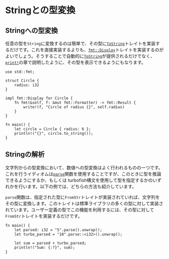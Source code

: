 <!--
# To and from Strings
-->
# Stringとの型変換

<!--
## Converting to String
-->
## Stringへの型変換

<!--
To convert any type to a `String` is as simple as implementing the [`ToString`]
trait for the type. Rather than doing so directly, you should implement the
[`fmt::Display`][Display] trait which automagically provides [`ToString`] and
also allows printing the type as discussed in the section on [`print!`][print].
-->
任意の型を`String`に変換するのは簡単で、その型に[`ToString`]トレイトを実装するだけです。これを直接実装するよりも、[`fmt::Display`][Display]トレイトを実装するのがよいでしょう。そうすることで自動的に[`ToString`]が提供されるだけでなく、[`print!`][print]の章で説明したように、その型を表示できるようにもなります。

```rust,editable
use std::fmt;

struct Circle {
    radius: i32
}

impl fmt::Display for Circle {
    fn fmt(&self, f: &mut fmt::Formatter) -> fmt::Result {
        write!(f, "Circle of radius {}", self.radius)
    }
}

fn main() {
    let circle = Circle { radius: 6 };
    println!("{}", circle.to_string());
}
```

<!--
## Parsing a String
-->
## Stringの解析

<!--
One of the more common types to convert a string into is a number. The idiomatic
approach to this is to use the [`parse`] function and either to arrange for
type inference or to specify the type to parse using the 'turbofish' syntax.
Both alternatives are shown in the following example.
-->
文字列からの型変換において、数値への型変換はよく行われるものの一つです。これを行うイディオムは[`parse`]関数を使用することですが、このときに型を推論できるようにするか、もしくは turbofish構文を使用して型を指定するかのいずれかを行います。以下の例では、どちらの方法も紹介しています。

<!--
This will convert the string into the type specified as long as the [`FromStr`]
trait is implemented for that type. This is implemented for numerous types
within the standard library. To obtain this functionality on a user defined type
simply implement the [`FromStr`] trait for that type.
-->
`parse`関数は、指定された型に`FromStr`トレイトが実装されていれば、文字列をその型に変換します。このトレイトは標準ライブラリの多くの型に対して実装されています。ユーザー定義の型でこの機能を利用するには、その型に対して`FromStr`トレイトを実装するだけです。

```rust,editable
fn main() {
    let parsed: i32 = "5".parse().unwrap();
    let turbo_parsed = "10".parse::<i32>().unwrap();

    let sum = parsed + turbo_parsed;
    println!("Sum: {:?}", sum);
}
```

[`ToString`]: https://doc.rust-lang.org/std/string/trait.ToString.html
[Display]: https://doc.rust-lang.org/std/fmt/trait.Display.html
[print]: ../hello/print.md
[`parse`]: https://doc.rust-lang.org/std/primitive.str.html#method.parse
[`FromStr`]: https://doc.rust-lang.org/std/str/trait.FromStr.html
